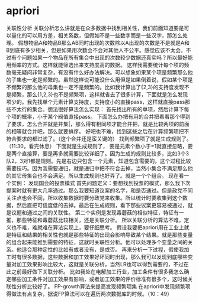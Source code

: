 # apriori
关联性分析
关联分析怎么讲就是在众多数据中找到相关性，我们前面知道要是可以量化的可以用方差，相关系数，但假如不是一些数字而是一些汉字，那怎么处理。
假想物品A和物品B那么AB同时出现的次数除以A出现的次数是不是就是A和B到底有多少相关，但是如果用次数会不会对其他人不公平。感觉应该不太会。不过有个问题如果一个物品在所有集合中出现的次数较少数据还真实吗？所以最好能用频率的方式。这样就能筛选出来支持度高的数据。
这样我需要统计每个项的频数毫无疑问非常复杂，有没有什么好办法解决。可以想象如果某个项是频繁那么他的子集也一定是频繁的。虽然这样说可能没什么用但是如果倒着说，假如某个项是不频繁的那么他的母集也一定不是频繁的。比如我计算出了{2,3}的支持度发现不是频繁，那么{1,2,3}也不是频繁项，这样就省去了很多计算，下面就是怎么发现项少的。我先找单个元素计算支持度，支持度小的直接pass，这样就直接pass那些不太行的集合。想法很好算法怎么实现：
首先找出所有的单项，然后计算下每个项的概率，小于某个阀值直接pass。
下面怎么办把有用的合并把看看那个得到了要求，怎么合并就是并集|，那么得有相同项才能合并把，就是比较两项的前面的相等就合并吧，那么就要排序。
好吧也不难，找到这些之后在计算频繁项把不符合要求的都过滤了。（这个合并还是蛮关键的）
找到频繁项了就是生成规则了。（11:30，看完休息）
下面就是生成规则了，
要是元素个数小于=1就直接忽略，要是两个直接算，要是再多就需要比较详细了。因为生成的规则比较多，比如3个3队2，3对1都是规则。先是右边只包含一个元素，知道包含需要的。这个过程比较需要技巧。因为我需要递归，就是递归中把不符合去掉，当然小集合不满足那么他的其它母集合也不会满足。所以生成规则也好弄了。就是一个个组合。
现在看一个实例：
发现国会的投票模式
首先问题定义：要想找到投票的模式，那么我下次提案时就有更大几率通过。那么我要知道议案的名字，和是否通过。但是政党不同关注点也会不同，所以收集数据时要分政党来收集。所以统计时要收集到这个数据，然后直把可信度低的去掉。最后在生成规则，看下那些议案更容易被通过，就是议题和通过之间的关联性。
第二个实例是发现毒蘑菇的相似特征，特征有一推，那些特征和毒蘑菇比较相关，还是关联分析。
所以关联分析的算法不难，定义也不难，难就难在算法实现上，要仔细思考。
假设我要把apriori用在工业上就是特征和结果的相关性也就是那些特征的出现会影响导致某个结果。就是那些变量的组合起来能推到需要的特征，这就时关联性分析。他可以处理多个变量之间的关系。他适合那种定性的比如有或者没有，是或否。
再来分析一下过程，假使我加工时有很多数据，这些数据和加工效果好坏同时出现，那么我可以发现到底哪些变量对加工效果影响比较大，这就是关联分析，当然LR也可以得到需要的，不过在此之前最好做下关联分析。
比如我处在电解加工行业，加工条件有很多我怎么确定哪些加工条件对加工效果有影响，或者加工效果的评价标准有很多个，这时候关联性分析比较好了。
FP-growth算法来提高发现频繁项集
在apriori中发现频繁项得做法有点复杂，据说FP算法可以在遍历两次数据库的时候。（10：49）

